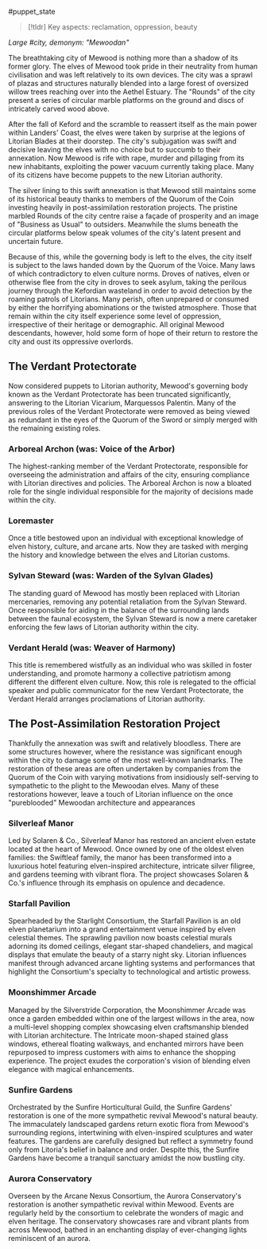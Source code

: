 #puppet_state
> [!tldr] Key aspects: reclamation, oppression, beauty

*Large #city, demonym: "Mewoodan"*

The breathtaking city of Mewood is nothing more than a shadow of its former glory. The elves of Mewood took pride in their neutrality from human civilisation and was left relatively to its own devices. The city was a sprawl of plazas and structures naturally blended into a large forest of oversized willow trees reaching over into the Aethel Estuary. The "Rounds" of the city present a series of circular marble platforms on the ground and discs of intricately carved wood above.

After the fall of Keford and the scramble to reassert itself as the main power within Landers' Coast, the elves were taken by surprise at the legions of Litorian Blades at their doorstep. The city's subjugation was swift and decisive leaving the elves with no choice but to succumb to their annexation. Now Mewood is rife with rape, murder and pillaging from its new inhabitants, exploiting the power vacuum currently taking place. Many of its citizens have become puppets to the new Litorian authority.

The silver lining to this swift annexation is that Mewood still maintains some of its historical beauty thanks to members of the Quorum of the Coin investing heavily in post-assimilation restoration projects. The pristine marbled Rounds of the city centre raise a façade of prosperity and an image of "Business as Usual" to outsiders. Meanwhile the slums beneath the circular platforms below speak volumes of the city's latent present and uncertain future.

Because of this, while the governing body is left to the elves, the city itself is subject to the laws handed down by the Quorum of the Voice. Many laws of which contradictory to elven culture norms. Droves of natives, elven or otherwise flee from the city in droves to seek asylum, taking the perilous journey through the Kefordian wasteland in order to avoid detection by the roaming patrols of Litorians. Many perish, often unprepared or consumed by either the horrifying abominations or the twisted atmosphere. Those that remain within the city itself experience some level of oppression, irrespective of their heritage or demographic. All original Mewood descendants, however, hold some form of hope of their return to restore the city and oust its oppressive overlords.

## The Verdant Protectorate

Now considered puppets to Litorian authority, Mewood's governing body known as the Verdant Protectorate has been truncated significantly, answering to the Litorian Vicarium, Marquessos Palentin. Many of the previous roles of the Verdant Protectorate were removed as being viewed as redundant in the eyes of the Quorum of the Sword or simply merged with the remaining existing roles.

### Arboreal Archon (was: Voice of the Arbor)
The highest-ranking member of the Verdant Protectorate, responsible for overseeing the administration and affairs of the city, ensuring compliance with Litorian directives and policies. The Arboreal Archon is now a bloated role for the single individual responsible for the majority of decisions made within the city.

### Loremaster
Once a title bestowed upon an individual with exceptional knowledge of elven history, culture, and arcane arts. Now they are tasked with merging the history and knowledge between the elves and Litorian customs.

### Sylvan Steward (was: Warden of the Sylvan Glades)
The standing guard of Mewood has mostly been replaced with Litorian mercenaries, removing any potential retaliation from the Sylvan Steward. Once responsible for aiding in the balance of the surrounding lands between the faunal ecosystem, the Sylvan Steward is now a mere caretaker enforcing the few laws of Litorian authority within the city.

### Verdant Herald (was: Weaver of Harmony)
This title is remembered wistfully as an individual who was skilled in foster understanding, and promote harmony a collective patriotism among different the different elven culture. Now, this role is relegated to the official speaker and public communicator for the new Verdant Protectorate, the Verdant Herald arranges proclamations of Litorian authority.

## The Post-Assimilation Restoration Project

Thankfully the annexation was swift and relatively bloodless. There are some structures however, where the resistance was significant enough within the city to damage some of the most well-known landmarks. The restoration of these areas are often undertaken by companies from the Quorum of the Coin with varying motivations from insidiously self-serving to sympathetic to the plight to the Mewoodan elves. Many of these restorations however, leave a touch of Litorian influence on the once "pureblooded" Mewoodan architecture and appearances

### Silverleaf Manor
Led by Solaren & Co., Silverleaf Manor has restored an ancient elven estate located at the heart of Mewood. Once owned by one of the oldest elven families: the Swiftleaf family, the manor has been transformed into a luxurious hotel featuring elven-inspired architecture, intricate silver filigree, and gardens teeming with vibrant flora. The project showcases Solaren & Co.'s influence through its emphasis on opulence and decadence.

### Starfall Pavilion
Spearheaded by the Starlight Consortium, the Starfall Pavilion is an old elven planetarium into a grand entertainment venue inspired by elven celestial themes. The sprawling pavilion now boasts celestial murals adorning its domed ceilings, elegant star-shaped chandeliers, and magical displays that emulate the beauty of a starry night sky. Litorian influences manifest through advanced arcane lighting systems and performances that highlight the Consortium's specialty to technological and artistic prowess.

### Moonshimmer Arcade
Managed by the Silverstride Corporation, the Moonshimmer Arcade was once a garden embedded within one of the largest willows in the area, now a multi-level shopping complex showcasing elven craftsmanship blended with Litorian architecture. The Intricate moon-shaped stained glass windows, ethereal floating walkways, and enchanted mirrors have been repurposed to impress customers with aims to enhance the shopping experience. The project exudes the corporation's vision of blending elven elegance with magical enhancements.

### Sunfire Gardens
Orchestrated by the Sunfire Horticultural Guild, the Sunfire Gardens' restoration is one of the more sympathetic revival Mewood's natural beauty. The immaculately landscaped gardens return exotic flora from Mewood's surrounding regions, intertwining with elven-inspired sculptures and water features. The gardens are carefully designed but reflect a symmetry found only from Litoria's belief in balance and order. Despite this, the Sunfire Gardens have become a tranquil sanctuary amidst the now bustling city.

### Aurora Conservatory
Overseen by the Arcane Nexus Consortium, the Aurora Conservatory's restoration is another sympathetic revival within Mewood. Events are regularly held by the consortium to celebrate the wonders of magic and elven heritage. The conservatory showcases rare and vibrant plants from across Mewood, bathed in an enchanting display of ever-changing lights reminiscent of an aurora.